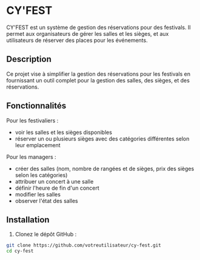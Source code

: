 # CY'FEST

CY'FEST est un système de gestion des réservations pour des festivals. Il permet aux organisateurs de gérer les salles et les sièges, et aux utilisateurs de réserver des places pour les événements.

## Description

Ce projet vise à simplifier la gestion des réservations pour les festivals en fournissant un outil complet pour la gestion des salles, des sièges, et des réservations.

## Fonctionnalités

Pour les festivaliers :

- voir les salles et les sièges disponibles
- réserver un ou plusieurs sièges avec des catégories différentes selon leur emplacement

Pour les managers :

- créer des salles (nom, nombre de rangées et de sièges, prix des sièges selon les catégories)
- attribuer un concert à une salle
- définir l'heure de fin d'un concert
- modifier les salles
- observer l'état des salles 


## Installation

1. Clonez le dépôt GitHub :

```bash
git clone https://github.com/votreutilisateur/cy-fest.git
cd cy-fest
